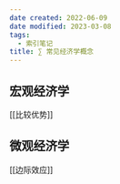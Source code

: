 ```yaml
---
date created: 2022-06-09
date modified: 2023-03-08
tags:
  - 索引笔记
title: ∑ 常见经济学概念
---
```


## 宏观经济学

[[比较优势]]

## 微观经济学

[[边际效应]]

